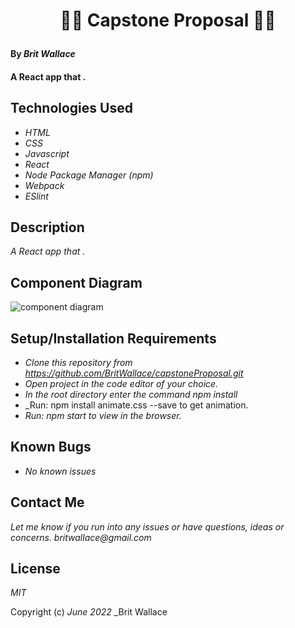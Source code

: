 #  <p align="center">  🥷🏽 **Capstone Proposal**  🥷🏽</p>


#### By _**Brit Wallace**_

#### A React app that . 

## Technologies Used

* _HTML_
* _CSS_
* _Javascript_
* _React_
* _Node Package Manager (npm)_
* _Webpack_
* _ESlint_



## Description

_A React app that ._

## Component Diagram

![component diagram](./src/Img/diagram.jpeg)


## Setup/Installation Requirements

* _Clone this repository from https://github.com/BritWallace/capstoneProposal.git_
* _Open project in the code editor of your choice._
* _In the root directory enter the command npm install_
* _Run: npm install animate.css --save to get animation.
* _Run: npm start to view in the browser._


## Known Bugs

* _No known issues_

## Contact Me

_Let me know if you run into any issues or have questions, ideas or concerns. britwallace@gmail.com_

## License

_MIT_

Copyright (c) _June 2022_ _Brit Wallace
